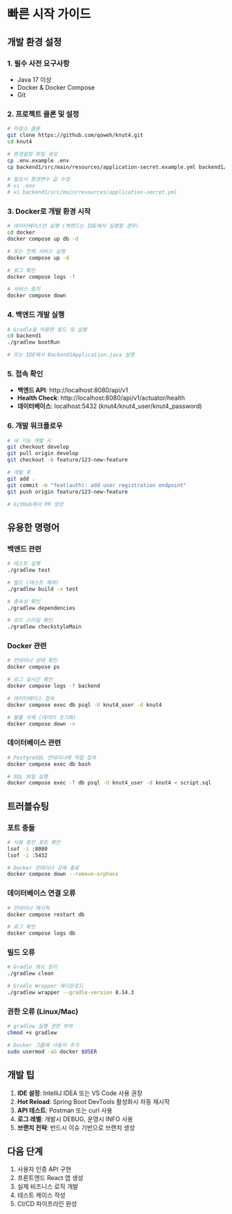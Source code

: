 # 빠른 시작 가이드

## 개발 환경 설정

### 1. 필수 사전 요구사항
- Java 17 이상
- Docker & Docker Compose
- Git

### 2. 프로젝트 클론 및 설정

```bash
# 저장소 클론
git clone https://github.com/qoweh/knut4.git
cd knut4

# 환경설정 파일 생성
cp .env.example .env
cp backend1/src/main/resources/application-secret.example.yml backend1/src/main/resources/application-secret.yml

# 필요시 환경변수 값 수정
# vi .env
# vi backend1/src/main/resources/application-secret.yml
```

### 3. Docker로 개발 환경 시작

```bash
# 데이터베이스만 실행 (백엔드는 IDE에서 실행할 경우)
cd docker
docker compose up db -d

# 또는 전체 서비스 실행
docker compose up -d

# 로그 확인
docker compose logs -f

# 서비스 중지
docker compose down
```

### 4. 백엔드 개발 실행

```bash
# Gradle을 이용한 빌드 및 실행
cd backend1
./gradlew bootRun

# 또는 IDE에서 Backend1Application.java 실행
```

### 5. 접속 확인

- **백엔드 API**: http://localhost:8080/api/v1
- **Health Check**: http://localhost:8080/api/v1/actuator/health
- **데이터베이스**: localhost:5432 (knut4/knut4_user/knut4_password)

### 6. 개발 워크플로우

```bash
# 새 기능 개발 시
git checkout develop
git pull origin develop
git checkout -b feature/123-new-feature

# 개발 후
git add .
git commit -m "feat(auth): add user registration endpoint"
git push origin feature/123-new-feature

# GitHub에서 PR 생성
```

## 유용한 명령어

### 백엔드 관련
```bash
# 테스트 실행
./gradlew test

# 빌드 (테스트 제외)
./gradlew build -x test

# 종속성 확인
./gradlew dependencies

# 코드 스타일 확인
./gradlew checkstyleMain
```

### Docker 관련
```bash
# 컨테이너 상태 확인
docker compose ps

# 로그 실시간 확인
docker compose logs -f backend

# 데이터베이스 접속
docker compose exec db psql -U knut4_user -d knut4

# 볼륨 삭제 (데이터 초기화)
docker compose down -v
```

### 데이터베이스 관련
```bash
# PostgreSQL 컨테이너에 직접 접속
docker compose exec db bash

# SQL 파일 실행
docker compose exec -T db psql -U knut4_user -d knut4 < script.sql
```

## 트러블슈팅

### 포트 충돌
```bash
# 사용 중인 포트 확인
lsof -i :8080
lsof -i :5432

# Docker 컨테이너 강제 종료
docker compose down --remove-orphans
```

### 데이터베이스 연결 오류
```bash
# 컨테이너 재시작
docker compose restart db

# 로그 확인
docker compose logs db
```

### 빌드 오류
```bash
# Gradle 캐시 정리
./gradlew clean

# Gradle Wrapper 재다운로드
./gradlew wrapper --gradle-version 8.14.3
```

### 권한 오류 (Linux/Mac)
```bash
# gradlew 실행 권한 부여
chmod +x gradlew

# Docker 그룹에 사용자 추가
sudo usermod -aG docker $USER
```

## 개발 팁

1. **IDE 설정**: IntelliJ IDEA 또는 VS Code 사용 권장
2. **Hot Reload**: Spring Boot DevTools 활성화시 자동 재시작
3. **API 테스트**: Postman 또는 curl 사용
4. **로그 레벨**: 개발시 DEBUG, 운영시 INFO 사용
5. **브랜치 전략**: 반드시 이슈 기반으로 브랜치 생성

## 다음 단계

1. 사용자 인증 API 구현
2. 프론트엔드 React 앱 생성
3. 실제 비즈니스 로직 개발
4. 테스트 케이스 작성
5. CI/CD 파이프라인 완성